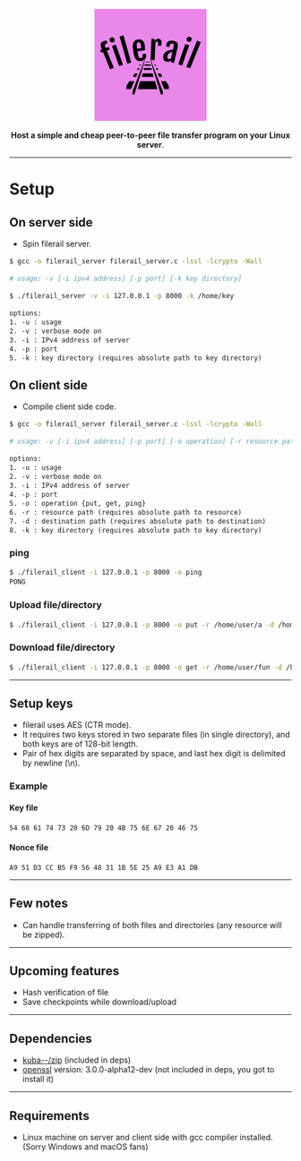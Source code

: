 
<p align="center"><img src="https://github.com/vi88i/filerail/blob/main/assets/filerail.png" alt="filerail"></p>

<p align="center"><b>Host a simple and cheap peer-to-peer file transfer program on your Linux server</b>.</p>

---

# Setup

## On server side

- Spin filerail server.

```bash
$ gcc -o filerail_server filerail_server.c -lssl -lcrypto -Wall
```

```bash
# usage: -v [-i ipv4 address] [-p port] [-k key directory]
```

```bash
$ ./filerail_server -v -i 127.0.0.1 -p 8000 -k /home/key
```

```text
options:
1. -u : usage
2. -v : verbose mode on
3. -i : IPv4 address of server
4. -p : port
5. -k : key directory (requires absolute path to key directory)
```

## On client side

- Compile client side code.

```bash
$ gcc -o filerail_server filerail_server.c -lssl -lcrypto -Wall
```

```bash
# usage: -v [-i ipv4 address] [-p port] [-o operation] [-r resource path] [-d destination path] [-k key directory]
```

```text
options:
1. -u : usage
2. -v : verbose mode on
3. -i : IPv4 address of server
4. -p : port
5. -o : operation {put, get, ping}
6. -r : resource path (requires absolute path to resource)
7. -d : destination path (requires absolute path to destination)
8. -k : key directory (requires absolute path to key directory)
```

### ping

```bash
$ ./filerail_client -i 127.0.0.1 -p 8000 -o ping
PONG
```

### Upload file/directory

```bash
$ ./filerail_client -i 127.0.0.1 -p 8000 -o put -r /home/user/a -d /home/user/fun -k /home/key
```

### Download file/directory

```bash
$ ./filerail_client -i 127.0.0.1 -p 8000 -o get -r /home/user/fun -d /home/user2 -k /home/key
```

---

## Setup keys

- filerail uses AES (CTR mode).
- It requires two keys stored in two separate files (in single directory), and both keys are of 128-bit length.
- Pair of hex digits are separated by space, and last hex digit is delimited by newline (\n).

### Example

#### Key file

```text
54 68 61 74 73 20 6D 79 20 4B 75 6E 67 20 46 75

```

#### Nonce file

```text
A9 51 D3 CC B5 F9 56 48 31 1B 5E 25 A9 E3 A1 DB

```

---

## Few notes

- Can handle transferring of both files and directories (any resource will be zipped).

---

## Upcoming features

- Hash verification of file
- Save checkpoints while download/upload

---

## Dependencies

- <a href="https://github.com/kuba--/zip">kuba--/zip</a> (included in deps) 
- <a href="https://github.com/openssl/openssl">openssl</a> version: 3.0.0-alpha12-dev (not included in deps, you got to install it)

---

## Requirements

- Linux machine on server and client side with gcc compiler installed. (Sorry Windows and macOS fans)
